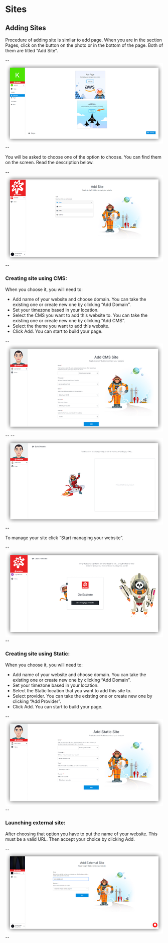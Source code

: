 # Sites

## Adding Sites
Procedure of adding site is similar to add page. When you are in the section Pages, click on the button on the photo or in the bottom of the page. Both of them are titled “Add Site”.

--![](Sites1.png)--

You will be asked to choose one of the option to choose. You can find them on the screen. Read the description below.

--![](Sites2.png)--

### Creating site using CMS:
When you choose it, you will need to:
- Add name of your website and choose domain. You can take the existing one or create new one by clicking “Add Domain”.
- Set your timezone based in your location.
- Select the CMS you want to add this website to. You can take the existing one or create new one by clicking “Add CMS”.
- Select the theme you want to add this website.
- Click Add. You can start to build your page.

--![](Sites3.png)--
--![](Sites4.png)--

To manage your site click “Start managing your website”.

--![](Sites5.png)--

### Creating site using Static:

When you choose it, you will need to:

- Add name of your website and choose domain. You can take the existing one or create new one by clicking “Add Domain”.
- Set your timezone based in your location.
- Select the Static location that you want to add this site to.
- Select provider. You can take the existing one or create new one by clicking “Add Provider”.
- Click Add. You can start to build your page.

--![](Sites6.png)--

### Launching external site:

After choosing that option you have to put the name of your website. This must be a valid URL. Then accept your choice by clicking Add.

--![](Sites7.png)--